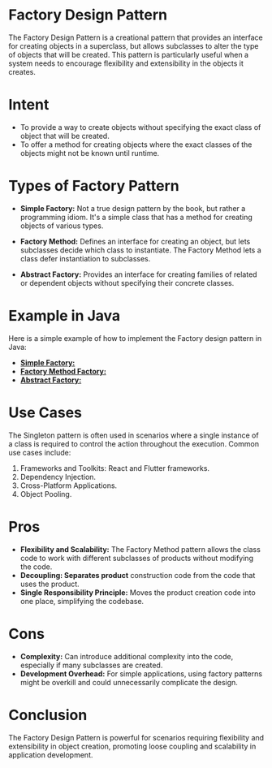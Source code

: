 
# Factory Design Pattern
The Factory Design Pattern is a creational pattern that provides an interface for creating objects in a superclass, but allows subclasses to alter the type of objects that will be created. This pattern is particularly useful when a system needs to encourage flexibility and extensibility in the objects it creates.

# Intent

* To provide a way to create objects without specifying the exact class of object that will be created.
* To offer a method for creating objects where the exact classes of the objects might not be known until runtime.

# Types of Factory Pattern
 * **Simple Factory:** Not a true design pattern by the book, but rather a programming idiom. It's a simple class that has a method for creating objects of various types.

 * **Factory Method:** Defines an interface for creating an object, but lets subclasses decide which class to instantiate. The Factory Method lets a class defer instantiation to subclasses.

 * **Abstract Factory:** Provides an interface for creating families of related or dependent objects without specifying their concrete classes.

# Example in Java

Here is a simple example of how to implement the Factory design pattern in Java:

* [**Simple Factory:**](https://github.com/sidhant97/DesignDoctrine/tree/main/factory/src/simpleFactory)
* [**Factory Method Factory:**](https://github.com/sidhant97/DesignDoctrine/tree/main/factory/src/factoryMethod)
* [**Abstract Factory:**](https://github.com/sidhant97/DesignDoctrine/tree/main/factory/src/abstractFactoryMethod)

# Use Cases
The Singleton pattern is often used in scenarios where a single instance of a class is required to control the action throughout the execution. Common use cases include:

1. Frameworks and Toolkits: React and Flutter frameworks.
2. Dependency Injection.
3. Cross-Platform Applications.
4. Object Pooling.  

# Pros
* **Flexibility and Scalability:** The Factory Method pattern allows the class code to work with different subclasses of products without modifying the code.
* **Decoupling: Separates product** construction code from the code that uses the product.
* **Single Responsibility Principle:** Moves the product creation code into one place, simplifying the codebase.

# Cons
* **Complexity:** Can introduce additional complexity into the code, especially if many subclasses are created.
* **Development Overhead:** For simple applications, using factory patterns might be overkill and could unnecessarily complicate the design.

# Conclusion
The Factory Design Pattern is powerful for scenarios requiring flexibility and extensibility in object creation, promoting loose coupling and scalability in application development.
